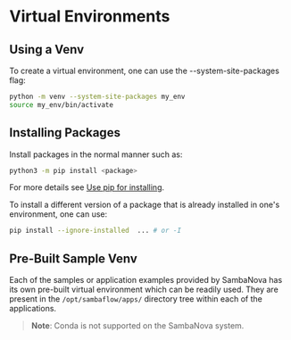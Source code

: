 # Virtual Environments

## Using a Venv

To create a virtual environment, one can use the --system-site-packages flag:

```bash
python -m venv --system-site-packages my_env
source my_env/bin/activate
```

## Installing Packages

Install packages in the normal manner such as:

```bash
python3 -m pip install <package>
```

For more details see [Use pip for installing](https://packaging.python.org/en/latest/tutorials/installing-packages/#use-pip-for-installing).

To install a different version of a package that is already installed in one's environment, one can use:

```bash
pip install --ignore-installed  ... # or -I
```

## Pre-Built Sample Venv

Each of the samples or application examples provided by SambaNova has its own pre-built virtual environment which can be readily used. They are present in the ```/opt/sambaflow/apps/``` directory tree within each of the applications.

> **Note**: Conda is not supported on the SambaNova system.
